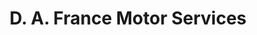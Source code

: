 ---
title: "D. A. France Motor Services"
url: /galgate/d-a-france-motor-services/
shop: Autowerkstatt
---